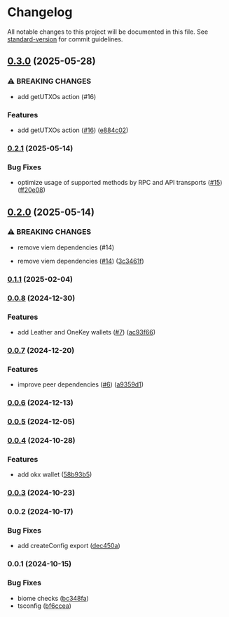 # Changelog

All notable changes to this project will be documented in this file. See [standard-version](https://github.com/conventional-changelog/standard-version) for commit guidelines.

## [0.3.0](https://github.com/lifinance/bigmi/compare/v0.2.1...v0.3.0) (2025-05-28)


### ⚠ BREAKING CHANGES

* add getUTXOs action (#16)

### Features

* add getUTXOs action ([#16](https://github.com/lifinance/bigmi/issues/16)) ([e884c02](https://github.com/lifinance/bigmi/commit/e884c02ad902123a9daf2edaeea2ab777c315925))

### [0.2.1](https://github.com/lifinance/bigmi/compare/v0.2.0...v0.2.1) (2025-05-14)


### Bug Fixes

* optimize usage of supported methods by RPC and API transports ([#15](https://github.com/lifinance/bigmi/issues/15)) ([ff20e08](https://github.com/lifinance/bigmi/commit/ff20e089286bdc5f6f9d12ed2362f95d3c276fd9))

## [0.2.0](https://github.com/lifinance/bigmi/compare/v0.1.1...v0.2.0) (2025-05-14)


### ⚠ BREAKING CHANGES

* remove viem dependencies (#14)

* remove viem dependencies ([#14](https://github.com/lifinance/bigmi/issues/14)) ([3c3461f](https://github.com/lifinance/bigmi/commit/3c3461f8b646253df0c1614706f4dd5027d53930))

### [0.1.1](https://github.com/lifinance/bigmi/compare/v0.0.8...v0.1.1) (2025-02-04)

### [0.0.8](https://github.com/lifinance/bigmi/compare/v0.0.7...v0.0.8) (2024-12-30)


### Features

* add Leather and OneKey wallets ([#7](https://github.com/lifinance/bigmi/issues/7)) ([ac93f66](https://github.com/lifinance/bigmi/commit/ac93f665c8baa24752fd0ad4e2c513b72587060f))

### [0.0.7](https://github.com/lifinance/bigmi/compare/v0.0.6...v0.0.7) (2024-12-20)


### Features

* improve peer dependencies ([#6](https://github.com/lifinance/bigmi/issues/6)) ([a9359d1](https://github.com/lifinance/bigmi/commit/a9359d1f72d5089652bad9311d8cd0ee67c909d4))

### [0.0.6](https://github.com/lifinance/bigmi/compare/v0.0.5...v0.0.6) (2024-12-13)

### [0.0.5](https://github.com/lifinance/bigmi/compare/v0.0.4...v0.0.5) (2024-12-05)

### [0.0.4](https://github.com/lifinance/bigmi/compare/v0.0.3...v0.0.4) (2024-10-28)


### Features

* add okx wallet ([58b93b5](https://github.com/lifinance/bigmi/commit/58b93b5f8839bbbb0340ff7ac77f03617325c506))

### [0.0.3](https://github.com/lifinance/bigmi/compare/v0.0.2...v0.0.3) (2024-10-23)

### 0.0.2 (2024-10-17)


### Bug Fixes

* add createConfig export ([dec450a](https://github.com/lifinance/bigmi/commit/dec450a7e5a071e67e259be78c0b9a8b616c7183))

### 0.0.1 (2024-10-15)


### Bug Fixes

* biome checks ([bc348fa](https://github.com/lifinance/bigmi/commit/bc348faad5cec9ddada1a0c82f4d34e68b85c1c4))
* tsconfig ([bf6ccea](https://github.com/lifinance/bigmi/commit/bf6cceae3a1602b99b4825ee3695b367d5935226))
